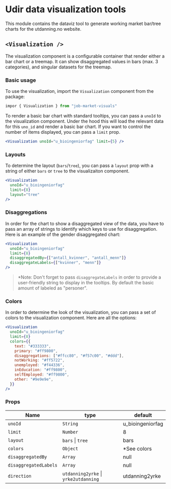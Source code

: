 
# Udir data visualization tools

This module contains the dataviz tool to generate working market bar/tree charts for the utdanning.no website.

## `<Visualization />`

The visualization component is a configurable container that render either a bar chart or a treemap. It can show disaggregated values in bars (max. 3 categories), and singular datasets for the treemap.

### Basic usage

To use the visualization, import the `Visualization` component from the package:

```js
impor { Visualization } from "job-market-visuals"
```

To render a basic bar chart with standard tooltips, you can pass a `unoId` to the visualization component. Under the hood this will load the relevant data for this `uno_id` and render a basic bar chart. If you want to control the number of items displayed, you can pass a `limit` prop.

```jsx
<Visualization unoId="u_bioingeniorfag" limit={5} />
```

### Layouts

To determine the layout (`bars`/`tree`), you can pass a `layout` prop with a string of either `bars` or `tree` to the visualizaiton component.

```jsx
<Visualization
  unoId="u_bioingeniorfag"
  limit={8}
  layout="tree"
/>
```

### Disaggregations

In order for the chart to show a disaggregated view of the data, you have to pass an array of strings to identify which keys to use for disaggregation. Here is an example of the gender disaggregated chart:

```jsx
<Visualization
  unoId="u_bioingeniorfag"
  limit={8}
  disaggregatedBy={["antall_kvinner", "antall_menn"]}
  disaggregateLabels={["kvinner", "menn"]}
/>
```

> *Note: Don't forget to pass `disaggregateLabels` in order to provide a user-friendly string to display in the tooltips. By default the basic amount of labeled as "personer".

<a name="colors"></a>
### Colors

In order to determine the look of the visualization, you can pass a set of colors to the visualization component. Here are all the options:

```jsx
<Visualization
  unoId="u_bioingeniorfag"
  limit={8}
  colors={{
    text: "#333333",
    primary: "#ff9800",
    disaggregations: ["#ffcc80", "#f57c00", "#ddd"],
    notWorking: "#ff5722",
    unemployed: "#f44336",
    inEducation: "#ff9800",
    selfEmployed: "#ff9800",
    other: "#9e9e9e",
  }}
/>
```

### Props

| Name                  | type                                 | default          |
| --------------------- | ------------------------------------ | ---------------- |
| `unoId`               | `String`                             | u_bioingeniorfag |
| `limit`               | `Number`                             | 8                |
| `layout`              | `bars` \| `tree`                     | bars             |
| `colors`              | `Object`                             | *See colors      |
| `disaggregatedBy`     | `Array`                              | null             |
| `disaggregatedLabels` | `Array`                              | null             |
| `direction`           | `utdanning2yrke` \| `yrke2utdanning` | utdanning2yrke   |
